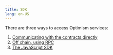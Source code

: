 ```yaml
---
title: SDK
lang: en-US
---
```


There are three ways to access Optimism services:

1. [Communicating with the contracts directly](https://github.com/ethereum-optimism/optimism/tree/develop/packages/contracts/docs)
1. [Off chain, using RPC](../developers/build/json-rpc.md)
1. [The JavaScript SDK](js-client.md)